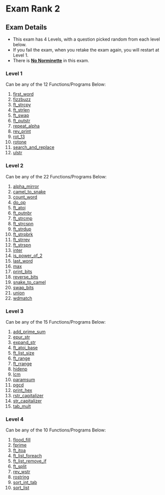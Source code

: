 # Exam Rank 2

## Exam Details

- This exam has 4 Levels, with a question picked random from each level below.
- If you fail the exam, when you retake the exam again, you will restart at Level 1.
- There is <ins>**No Norminette**</ins> in this exam.


### Level 1
Can be any of the 12 Functions/Programs Below:
  
1. [first_word](https://github.com/brsoaresc/42Porto-School/blob/main/42-Exams/Rank_2/Level_1/first_word.c)
2. [fizzbuzz](https://github.com/brsoaresc/42Porto-School/blob/main/42-Exams/Rank_2/Level_1/fizzbuzz.c)
3. [ft_strcpy](https://github.com/brsoaresc/42Porto-School/blob/main/42-Exams/Rank_2/Level_1/ft_strcpy.c)
4. [ft_strlen](https://github.com/brsoaresc/42Porto-School/blob/main/42-Exams/Rank_2/Level_1/ft_strlen.c)
5. [ft_swap](https://github.com/brsoaresc/42Porto-School/blob/main/42-Exams/Rank_2/Level_1/ft_swap.c)
6. [ft_putstr](https://github.com/brsoaresc/42Porto-School/blob/main/42-Exams/Rank_2/Level_1/ft_putstr.c)
7. [repeat_alpha](https://github.com/brsoaresc/42Porto-School/blob/main/42-Exams/Rank_2/Level_1/repeat_alpha.c)
8. [rev_print](https://github.com/brsoaresc/42Porto-School/blob/main/42-Exams/Rank_2/Level_1/rev_print.c)
9. [rot_13](https://github.com/brsoaresc/42Porto-School/blob/main/42-Exams/Rank_2/Level_1/rot_13.c)
10. [rotone](https://github.com/brsoaresc/42Porto-School/blob/main/42-Exams/Rank_2/Level_1/rotone.c)
11. [search_and_replace](https://github.com/brsoaresc/42Porto-School/blob/main/42-Exams/Rank_2/Level_1/search_and_replace.c)
12. [ulstr](https://github.com/brsoaresc/42Porto-School/blob/main/42-Exams/Rank_2/Level_1/ulstr.c)


### Level 2
Can be any of the 22 Functions/Programs Below:
  
1. [alpha_mirror](https://github.com/brsoaresc/42Porto-School/blob/main/42-Exams/Rank_2/Level_2/alpha_mirror.c)
2. [camel_to_snake](https://github.com/brsoaresc/42Porto-School/blob/main/42-Exams/Rank_2/Level_2/camel_to_snake.c)
3. [count_word](https://github.com/brsoaresc/42Porto-School/blob/main/42-Exams/Rank_2/Level_2/count_words.c)
4. [do_op](https://github.com/brsoaresc/42Porto-School/blob/main/42-Exams/Rank_2/Level_2/do_op.c)
5. [ft_atoi](https://github.com/brsoaresc/42Porto-School/blob/main/42-Exams/Rank_2/Level_2/ft_atoi.c)
6. [ft_putnbr](https://github.com/brsoaresc/42Porto-School/blob/main/42-Exams/Rank_2/Level_2/ft_putnbr.c)
7. [ft_strcmp](https://github.com/brsoaresc/42Porto-School/blob/main/42-Exams/Rank_2/Level_2/ft_strcmp.c)
8. [ft_strcspn](https://github.com/brsoaresc/42Porto-School/blob/main/42-Exams/Rank_2/Level_2/ft_strcspn.c)
9. [ft_strdup](https://github.com/brsoaresc/42Porto-School/blob/main/42-Exams/Rank_2/Level_2/ft_strdup.c)
10. [ft_strpbrk](https://github.com/brsoaresc/42Porto-School/blob/main/42-Exams/Rank_2/Level_2/ft_strpbrk.c)
11. [ft_strrev](https://github.com/brsoaresc/42Porto-School/blob/main/42-Exams/Rank_2/Level_2/ft_strrev.c)
12. [ft_strspn](https://github.com/brsoaresc/42Porto-School/blob/main/42-Exams/Rank_2/Level_2/ft_strspn.c)
13. [inter](https://github.com/brsoaresc/42Porto-School/blob/main/42-Exams/Rank_2/Level_2/inter.c)
14. [is_power_of_2](https://github.com/brsoaresc/42Porto-School/blob/main/42-Exams/Rank_2/Level_2/is_power_of_2.c)
15. [last_word](https://github.com/brsoaresc/42Porto-School/blob/main/42-Exams/Rank_2/Level_2/last_word.c)
16. [max](https://github.com/brsoaresc/42Porto-School/blob/main/42-Exams/Rank_2/Level_2/max.c)
17. [print_bits](https://github.com/brsoaresc/42Porto-School/blob/main/42-Exams/Rank_2/Level_2/print_bits.c)
18. [reverse_bits](https://github.com/brsoaresc/42Porto-School/blob/main/42-Exams/Rank_2/Level_2/reverse_bits.c)
19. [snake_to_camel](https://github.com/brsoaresc/42Porto-School/blob/main/42-Exams/Rank_2/Level_2/snake_to_camel.c)
20. [swap_bits](https://github.com/brsoaresc/42Porto-School/blob/main/42-Exams/Rank_2/Level_2/swap_bits.c)
21. [union](https://github.com/brsoaresc/42Porto-School/blob/main/42-Exams/Rank_2/Level_2/union.c)
22. [wdmatch](https://github.com/brsoaresc/42Porto-School/blob/main/42-Exams/Rank_2/Level_2/wdmatch.c)


### Level 3
Can be any of the 15 Functions/Programs Below:
  
1. [add_prime_sum](https://github.com/brsoaresc/42Porto-School/blob/main/42-Exams/Rank_2/Level_3/add_prime_sum.c)
2. [epur_str](https://github.com/brsoaresc/42Porto-School/blob/main/42-Exams/Rank_2/Level_3/epur_str.c)
3. [expand_str](https://github.com/brsoaresc/42Porto-School/blob/main/42-Exams/Rank_2/Level_3/expand_str.c)
4. [ft_atoi_base](https://github.com/brsoaresc/42Porto-School/blob/main/42-Exams/Rank_2/Level_3/ft_atoi_base.c)
5. [ft_list_size](https://github.com/brsoaresc/42Porto-School/blob/main/42-Exams/Rank_2/Level_3/ft_list_size)
6. [ft_range](https://github.com/brsoaresc/42Porto-School/blob/main/42-Exams/Rank_2/Level_3/ft_range.c)
7. [ft_rrange](https://github.com/brsoaresc/42Porto-School/blob/main/42-Exams/Rank_2/Level_3/ft_rrange.c)
8. [hidenp](https://github.com/brsoaresc/42Porto-School/blob/main/42-Exams/Rank_2/Level_3/hidenp.c)
9. [lcm](https://github.com/brsoaresc/42Porto-School/blob/main/42-Exams/Rank_2/Level_3/lcm.c)
10. [paramsum](https://github.com/brsoaresc/42Porto-School/blob/main/42-Exams/Rank_2/Level_3/paramsum.c)
11. [pgcd](https://github.com/brsoaresc/42Porto-School/blob/main/42-Exams/Rank_2/Level_3/pgcd.c)
12. [print_hex](https://github.com/brsoaresc/42Porto-School/blob/main/42-Exams/Rank_2/Level_3/print_hex.c)
13. [rstr_capitalizer](https://github.com/brsoaresc/42Porto-School/blob/main/42-Exams/Rank_2/Level_3/rstr_capitalizer.c)
14. [str_capitalizer](https://github.com/brsoaresc/42Porto-School/blob/main/42-Exams/Rank_2/Level_3/str_capitalizer.c)
15. [tab_mult](https://github.com/brsoaresc/42Porto-School/blob/main/42-Exams/Rank_2/Level_3/tab_mult.c)


### Level 4
Can be any of the 10 Functions/Programs Below:
  
1. [flood_fill](https://github.com/brsoaresc/42Porto-School/blob/main/42-Exams/Rank_2/Level_4/flood_fill)
2. [fprime](https://github.com/brsoaresc/42Porto-School/blob/main/42-Exams/Rank_2/Level_4/fprime.c)
3. [ft_itoa](https://github.com/brsoaresc/42Porto-School/blob/main/42-Exams/Rank_2/Level_4/ft_itoa.c)
4. [ft_list_foreach](https://github.com/brsoaresc/42Porto-School/blob/main/42-Exams/Rank_2/Level_4/ft_list_foreach)
5. [ft_list_remove_if](https://github.com/brsoaresc/42Porto-School/blob/main/42-Exams/Rank_2/Level_4/ft_list_remove.c)
6. [ft_split](https://github.com/brsoaresc/42Porto-School/blob/main/42-Exams/Rank_2/Level_4/ft_split.c)
7. [rev_wstr](https://github.com/brsoaresc/42Porto-School/blob/main/42-Exams/Rank_2/Level_4/rev_wstr.c)
8. [rostring](https://github.com/brsoaresc/42Porto-School/blob/main/42-Exams/Rank_2/Level_4/rostring.c)
9. [sort_int_tab](https://github.com/brsoaresc/42Porto-School/blob/main/42-Exams/main/Rank_2/Level_4/sort_int_tab.c)
10. [sort_list](https://github.com/brsoaresc/42Porto-School/blob/main/42-Exams/Rank_2/Level_4/sort_list)

<br>
